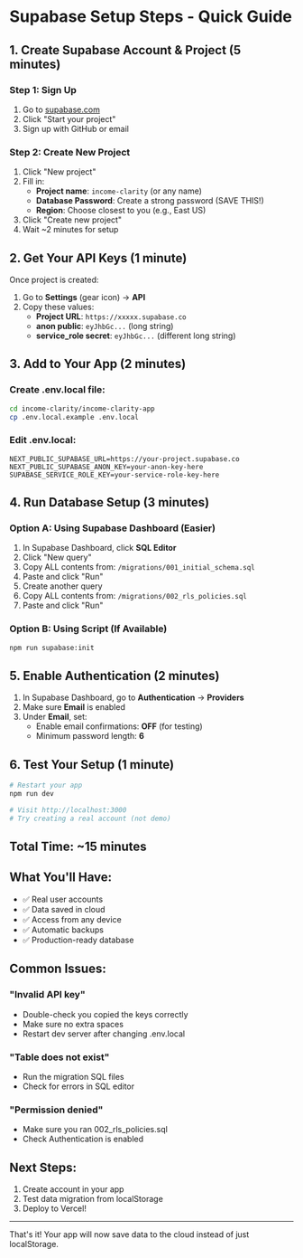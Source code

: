 # Supabase Setup Steps - Quick Guide

## 1. Create Supabase Account & Project (5 minutes)

### Step 1: Sign Up
1. Go to [supabase.com](https://supabase.com)
2. Click "Start your project"
3. Sign up with GitHub or email

### Step 2: Create New Project
1. Click "New project"
2. Fill in:
   - **Project name**: `income-clarity` (or any name)
   - **Database Password**: Create a strong password (SAVE THIS!)
   - **Region**: Choose closest to you (e.g., East US)
3. Click "Create new project"
4. Wait ~2 minutes for setup

## 2. Get Your API Keys (1 minute)

Once project is created:
1. Go to **Settings** (gear icon) → **API**
2. Copy these values:
   - **Project URL**: `https://xxxxx.supabase.co`
   - **anon public**: `eyJhbGc...` (long string)
   - **service_role secret**: `eyJhbGc...` (different long string)

## 3. Add to Your App (2 minutes)

### Create .env.local file:
```bash
cd income-clarity/income-clarity-app
cp .env.local.example .env.local
```

### Edit .env.local:
```env
NEXT_PUBLIC_SUPABASE_URL=https://your-project.supabase.co
NEXT_PUBLIC_SUPABASE_ANON_KEY=your-anon-key-here
SUPABASE_SERVICE_ROLE_KEY=your-service-role-key-here
```

## 4. Run Database Setup (3 minutes)

### Option A: Using Supabase Dashboard (Easier)
1. In Supabase Dashboard, click **SQL Editor**
2. Click "New query"
3. Copy ALL contents from: `/migrations/001_initial_schema.sql`
4. Paste and click "Run"
5. Create another query
6. Copy ALL contents from: `/migrations/002_rls_policies.sql`
7. Paste and click "Run"

### Option B: Using Script (If Available)
```bash
npm run supabase:init
```

## 5. Enable Authentication (2 minutes)

1. In Supabase Dashboard, go to **Authentication** → **Providers**
2. Make sure **Email** is enabled
3. Under **Email**, set:
   - Enable email confirmations: **OFF** (for testing)
   - Minimum password length: **6**

## 6. Test Your Setup (1 minute)

```bash
# Restart your app
npm run dev

# Visit http://localhost:3000
# Try creating a real account (not demo)
```

## Total Time: ~15 minutes

## What You'll Have:
- ✅ Real user accounts
- ✅ Data saved in cloud
- ✅ Access from any device
- ✅ Automatic backups
- ✅ Production-ready database

## Common Issues:

### "Invalid API key"
- Double-check you copied the keys correctly
- Make sure no extra spaces
- Restart dev server after changing .env.local

### "Table does not exist"
- Run the migration SQL files
- Check for errors in SQL editor

### "Permission denied"
- Make sure you ran 002_rls_policies.sql
- Check Authentication is enabled

## Next Steps:
1. Create account in your app
2. Test data migration from localStorage
3. Deploy to Vercel!

---

That's it! Your app will now save data to the cloud instead of just localStorage.